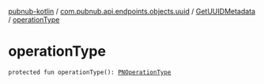 [pubnub-kotlin](../../index.md) / [com.pubnub.api.endpoints.objects.uuid](../index.md) / [GetUUIDMetadata](index.md) / [operationType](./operation-type.md)

# operationType

`protected fun operationType(): `[`PNOperationType`](../../com.pubnub.api.enums/-p-n-operation-type/index.md)